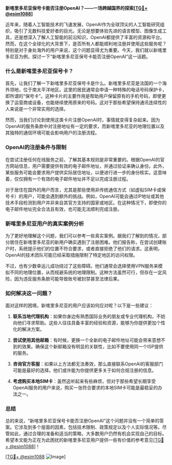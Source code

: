 **新喀里多尼亚保号卡能否注册OpenAI？——一场跨越国界的探索[[TG💪+ @esim1088](https://t.me/s/esim1088)]**

近年来，随着人工智能技术的飞速发展，OpenAI作为全球顶尖的人工智能研究组织，吸引了无数科技爱好者的目光。无论是想要体验先进的语言模型、图像生成工具，还是想深入了解人工智能的前沿知识，OpenAI都提供了丰富的资源和平台。然而，在这个全球化的大背景下，是否所有人都能顺利地注册并使用这些服务呢？特别是对于身处海外的用户来说，这个问题显得尤为重要。今天，我们就以新喀里多尼亚为例，探讨一下“新喀里多尼亚保号卡能否注册OpenAI”这一话题。

### 什么是新喀里多尼亚保号卡？

首先，让我们了解一下新喀里多尼亚保号卡是什么。新喀里多尼亚是法国的一个海外领地，位于南太平洋地区。这里的居民通常会申请一种特殊的电话号码保护卡，即所谓的“保号卡”。这种卡片的主要作用是帮助用户保留原有的手机号码，即使更换了运营商或设备，也能继续使用原来的号码。这对于那些希望保持通讯连续性的人来说是一个非常实用的选择。

然而，当我们讨论到使用这类卡片注册OpenAI时，事情就变得复杂起来。因为OpenAI的服务条款中对注册地址有一定的要求，而新喀里多尼亚的地理位置以及其独特的通信环境可能会影响用户的注册流程。

### OpenAI的注册条件与限制

在尝试注册任何在线服务之前，了解其基本规则是非常重要的。根据OpenAI的官方网站信息，用户需要提供有效的电子邮件地址，并通过验证来确认身份。此外，某些服务可能会要求用户提供实际居住地址，以便进行进一步的身份核实。这意味着，仅仅拥有一个有效的电子邮件地址并不足以完成注册过程。

对于居住在国外的用户而言，尤其是那些使用非传统通信方式（如虚拟SIM卡或保号卡）的用户，可能会遇到额外的挑战。例如，OpenAI可能会通过IP地址或其他技术手段检测到用户并非来自其官方支持的国家或地区。在这种情况下，即使你的电子邮件地址完全合法且有效，也可能无法顺利完成注册。

### 新喀里多尼亚用户的真实案例分析

为了更好地理解这个问题，我们可以参考一些真实案例。据我们了解到的情况，部分居住在新喀里多尼亚的新用户确实遇到了注册困难。他们报告称，在尝试创建账户时，系统提示他们的位置不符合要求，或者直接拒绝了他们的请求。这表明，OpenAI的技术团队可能已经采取措施限制了特定地区的访问权限。

不过，也有少数幸运儿成功绕过了这些障碍。他们通常会选择使用VPN服务来模拟不同的地理位置，从而规避系统的地理限制。这种方法虽然可行，但存在一定风险，因为违反服务条款可能导致账号被封禁甚至法律后果。

### 如何解决这一问题？

面对这样的困境，新喀里多尼亚的用户应该如何应对呢？以下是一些建议：

1. **联系当地代理机构**：如果你身边有熟悉国际业务的朋友或专业代理机构，不妨向他们寻求帮助。这些人往往具备丰富的经验和资源，能够为你提供更加个性化的解决方案。
   
2. **尝试使用其他邮箱**：有时候，更换一个全新的电子邮件地址可能会带来意想不到的效果。确保这个新邮箱没有明显的关联性，比如不要使用同一个ISP提供的服务。

3. **咨询官方客服**：如果以上方法都无法奏效，那么直接联系OpenAI的客服部门可能是最好的选择。他们或许能为你提供更多关于如何合规注册的信息。

4. **考虑购买本地SIM卡**：虽然这听起来有些麻烦，但对于那些希望长期享受OpenAI服务的用户来说，购买一张符合要求的本地SIM卡可能是最稳妥的办法之一。

### 总结

总的来说，“新喀里多尼亚保号卡能否注册OpenAI”这个问题并没有一个简单的答案。它涉及到多个层面的因素，包括技术限制、政策规定以及个人实际情况等。尽管如此，通过合理的准备和适当的策略，大多数用户仍然有机会实现自己的目标。希望本文能为正在为此困扰的新喀里多尼亚用户提供一些有价值的参考意见[[TG💪+ @esim1088](https://t.me/s/esim1088)]！

[[TG💪+ @esim1088](https://t.me/s/esim1088) ![Image](https://i.postimg.cc/4NQfJmqS/Snipaste-2025-05-13-00-14-12.png)]